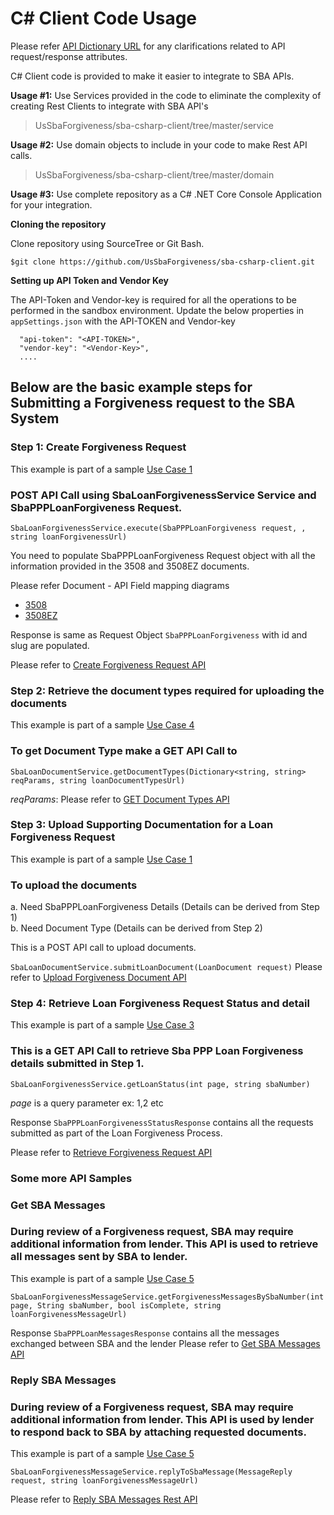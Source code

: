 # C# Client Code Usage

Please refer [API Dictionary URL](https://ussbaforgiveness.github.io/API-Dictionary.html) for any clarifications related to API request/response attributes.

C# Client code is provided to make it easier to integrate to SBA APIs.

**Usage #1:** Use Services provided in the code to eliminate the complexity of creating Rest Clients to integrate with SBA API&#39;s

> UsSbaForgiveness/sba-csharp-client/tree/master/service

**Usage #2:** Use domain objects to include in your code to make Rest API calls.

>UsSbaForgiveness/sba-csharp-client/tree/master/domain

**Usage #3:** Use complete repository as a C# .NET Core Console Application for your integration.

**Cloning the repository**

Clone repository using SourceTree or Git Bash.

`$git clone https://github.com/UsSbaForgiveness/sba-csharp-client.git`

**Setting up API Token and Vendor Key**

The API-Token and Vendor-key is required for all the operations to be performed in the sandbox environment.
Update the below properties in  `appSettings.json` with the API-TOKEN and Vendor-key 
```
  "api-token": "<API-TOKEN>",
  "vendor-key": "<Vendor-Key>",
  ....
``` 

## Below are the basic example steps for Submitting a Forgiveness request to the SBA System ##

### Step 1: Create Forgiveness Request ###

This example is part of a sample [Use Case 1](https://ussbaforgiveness.github.io/UseCases/usecase1-Submission-of-forgiveness-request.html)

### POST API Call using SbaLoanForgivenessService Service and SbaPPPLoanForgiveness Request. ###

```SbaLoanForgivenessService.execute(SbaPPPLoanForgiveness request, , string loanForgivenessUrl)```

You need to populate SbaPPPLoanForgiveness Request object with all the information provided in the 3508 and 3508EZ documents.

Please refer Document - API Field mapping diagrams
- [3508](https://ussbaforgiveness.github.io/DocumentToAPIMappingImages/Form3508/Form-3508-Mapping-of-PDF-Form-to-API-Elements.html)
- [3508EZ](https://ussbaforgiveness.github.io/DocumentToAPIMappingImages/Form3508EZ/Form-3508EZ-Mapping-of-PDF-Form-to-API-Elements.html)

Response is same as Request Object `SbaPPPLoanForgiveness` with id and slug are populated.

Please refer to [Create Forgiveness Request API](https://ussbaforgiveness.github.io/API-Dictionary.html#2-create-forgiveness-request)

### Step 2: Retrieve the document types required for uploading the documents ###

This example is part of a sample [Use Case 4](https://ussbaforgiveness.github.io/UseCases/usecase4-Get-document-types.html)

### To get Document Type make a GET API Call to ###

```SbaLoanDocumentService.getDocumentTypes(Dictionary<string, string> reqParams, string loanDocumentTypesUrl)```

 _reqParams_: Please refer to [GET Document Types API](https://ussbaforgiveness.github.io/API-Dictionary.html)

### Step 3: Upload Supporting Documentation for a Loan Forgiveness Request ###

This example is part of a sample [Use Case 1](https://ussbaforgiveness.github.io/UseCases/usecase1-Submission-of-forgiveness-request.html)

### To upload the documents ###

a. Need SbaPPPLoanForgiveness Details (Details can be derived from Step 1) <br/>
b. Need Document Type (Details can be derived from Step 2)

This is a POST API call to upload documents.

```SbaLoanDocumentService.submitLoanDocument(LoanDocument request)```
Please refer to [Upload Forgiveness Document API](https://ussbaforgiveness.github.io/API-Dictionary.html#3-upload-forgiveness-documents)

### Step 4: Retrieve Loan Forgiveness Request Status and detail ###

This example is part of a sample [Use Case 3](https://ussbaforgiveness.github.io/UseCases/usecase3-Get-forgiveness-details.html)

### This is a GET API Call to retrieve Sba PPP Loan Forgiveness details submitted in Step 1. ###

```SbaLoanForgivenessService.getLoanStatus(int page, string sbaNumber)```

_page_ is a query parameter ex: 1,2 etc

Response `SbaPPPLoanForgivenessStatusResponse` contains all the requests submitted as part of the Loan Forgiveness Process.

Please refer to [Retrieve Forgiveness Request API](https://ussbaforgiveness.github.io/API-Dictionary.html#6-get-forgiveness-request-details-using-sba-number)

### Some more API Samples ###

### Get SBA Messages
### During review of a Forgiveness request, SBA may require additional information from lender. This API is used to retrieve all messages sent by SBA to lender. ###

This example is part of a sample [Use Case 5](https://ussbaforgiveness.github.io/UseCases/usecase5-Correctional-Document-Upload.html)

```SbaLoanForgivenessMessageService.getForgivenessMessagesBySbaNumber(int page, String sbaNumber, bool isComplete, string loanForgivenessMessageUrl)```

Response `SbaPPPLoanMessagesResponse` contains all the messages exchanged between SBA and the lender
Please refer to [Get SBA Messages API](https://ussbaforgiveness.github.io/API-Dictionary.html#8-get-forgiveness-messages)

### Reply SBA Messages
### During review of a Forgiveness request, SBA may require additional information from lender. This API is used by lender to respond back to SBA by attaching requested documents. ###

This example is part of a sample [Use Case 5](https://ussbaforgiveness.github.io/UseCases/usecase5-Correctional-Document-Upload.html)

```SbaLoanForgivenessMessageService.replyToSbaMessage(MessageReply request, string loanForgivenessMessageUrl)```

Please refer to [Reply SBA Messages Rest API](https://ussbaforgiveness.github.io/API-Dictionary.html#11-reply-to-sba-message)
